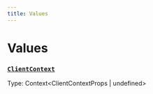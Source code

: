 ```yaml
---
title: Values
---
```

# Values 

### [`ClientContext`](https://github.com/dxos/dxos/blob/main/packages/sdk/react-client/src/client/ClientContext.tsx#L24)
Type: Context&lt;ClientContextProps | undefined&gt;